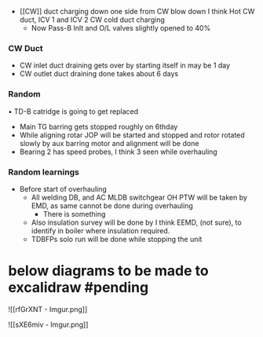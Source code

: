 - [[CW]] duct charging down one side from CW blow down I think Hot CW duct, ICV 1 and ICV 2 CW cold duct charging
    - Now Pass-B Inlt and O/L valves slightly opened to 40%

### CW Duct

- CW inlet duct draining gets over by starting itself in may be 1 day
- CW outlet duct draining done takes about 6 days

### Random

• TD-B catridge is going to get replaced

- Main TG barring gets stopped roughly on 6thday
- While aligning rotar JOP will be started and stopped and rotor rotated slowly by aux barring motor and alignment will be done
- Bearing 2 has speed probes, I think 3 seen while overhauling
### Random learnings

- Before start of overhauling
    - All welding DB, and AC MLDB switchgear OH PTW will be taken by EMD, as same cannot be done during overhauling
        - There is something
    - Also insulation survey will be done by I think EEMD, (not sure), to identify in boiler where insulation required.
    - TDBFPs solo run will be done while stopping the unit

# below diagrams to be made to excalidraw #pending 
![[rfGrXNT - Imgur.png]]



![[sXE6miv - Imgur.png]]



